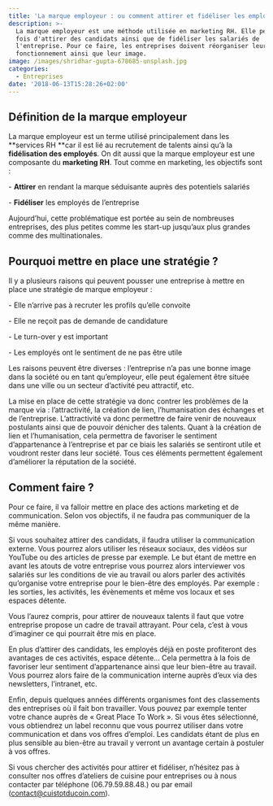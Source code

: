 ```yaml
---
title: 'La marque employeur : ou comment attirer et fidéliser les employés'
description: >-
  La marque employeur est une méthode utilisée en marketing RH. Elle permet à la
  fois d'attirer des candidats ainsi que de fidéliser les salariés de
  l'entreprise. Pour ce faire, les entreprises doivent réorganiser leur mode de
  fonctionnement ainsi que leur image.
image: /images/shridhar-gupta-678685-unsplash.jpg
categories:
  - Entreprises
date: '2018-06-13T15:28:26+02:00'
---
```

## Définition de la marque employeur

La marque employeur est un terme utilisé principalement dans les **services RH **car il est lié au recrutement de talents ainsi qu’à la **fidélisation des employés**. On dit aussi que la marque employeur est une composante du **marketing RH**. Tout comme en marketing, les objectifs sont :

\-	**Attirer** en rendant la marque séduisante auprès des potentiels salariés 

\-	**Fidéliser** les employés de l’entreprise

Aujourd’hui, cette problématique est portée au sein de nombreuses entreprises, des plus petites comme les start-up jusqu’aux plus grandes comme des multinationales.

## Pourquoi mettre en place une stratégie ?

Il y a plusieurs raisons qui peuvent pousser une entreprise à mettre en place une stratégie de marque employeur :

\-	Elle n’arrive pas à recruter les profils qu’elle convoite

\-	Elle ne reçoit pas de demande de candidature

\-	Le turn-over y est important

\-	Les employés ont le sentiment de ne pas être utile

Les raisons peuvent être diverses : l’entreprise n’a pas une bonne image dans la société ou en tant qu’employeur, elle peut également être située dans une ville ou un secteur d’activité peu attractif, etc.

La mise en place de cette stratégie va donc contrer les problèmes de la marque via : l’attractivité, la création de lien, l’humanisation des échanges et de l’entreprise. L’attractivité va donc permettre de faire venir de nouveaux postulants ainsi que de pouvoir dénicher des talents. Quant à la création de lien et l’humanisation, cela permettra de favoriser le sentiment d’appartenance à l’entreprise et par ce biais les salariés se sentiront utile et voudront rester dans leur société. Tous ces éléments permettent également d’améliorer la réputation de la société.

## Comment faire ?

Pour ce faire, il va falloir mettre en place des actions marketing et de communication. Selon vos objectifs, il ne faudra pas communiquer de la même manière.

Si vous souhaitez attirer des candidats, il faudra utiliser la communication externe. Vous pourrez alors utiliser les réseaux sociaux, des vidéos sur YouTube ou des articles de presse par exemple. Le but étant de mettre en avant les atouts de votre entreprise vous pourrez alors interviewer vos salariés sur les conditions de vie au travail ou alors parler des activités qu’organise votre entreprise pour le bien-être des employés. Par exemple : les sorties, les activités, les évènements et même vos locaux et ses espaces détente. 

Vous l’aurez compris, pour attirer de nouveaux talents il faut que votre entreprise propose un cadre de travail attrayant. Pour cela, c’est à vous d’imaginer ce qui pourrait être mis en place.

En plus d’attirer des candidats, les employés déjà en poste profiteront des avantages de ces activités, espace détente… Cela permettra à la fois de favoriser leur sentiment d’appartenance ainsi que leur bien-être au travail. Vous pourrez alors faire de la communication interne auprès d’eux via des newsletters, l’intranet, etc.

Enfin, depuis quelques années différents organismes font des classements des entreprises où il fait bon travailler. Vous pouvez par exemple tenter votre chance auprès de « Great Place To Work ». Si vous êtes sélectionné, vous obtiendrez un label reconnu que vous pourrez utiliser dans votre communication et dans vos offres d’emploi. Les candidats étant de plus en plus sensible au bien-être au travail y verront un avantage certain à postuler à vos offres.

Si vous chercher des activités pour attirer et fidéliser, n’hésitez pas à consulter nos offres d’ateliers de cuisine pour entreprises ou à nous contacter par téléphone (06.79.59.88.48.) ou par email (contact@cuistotducoin.com).
